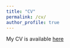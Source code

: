 ```yaml
---
title: "CV"
permalink: /cv/
author_profile: true
---
```


My CV is available [here](https://app.box.com/s/ja7fxlno3m2a9geplbtjnnlh6rmaod4x)

